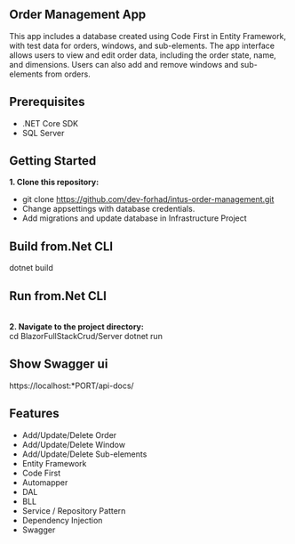 ## Order Management App
This app includes a database created using Code First in Entity Framework, with test data for orders, windows, and sub-elements. The app interface allows users to view and edit order data, including the order state, name, and dimensions. Users can also add and remove windows and sub-elements from orders.

## Prerequisites
- .NET Core SDK
- SQL Server

## Getting Started
<b>1. Clone this repository: </b> <br>
- git clone https://github.com/dev-forhad/intus-order-management.git
- Change appsettings with database credentials. 
- Add migrations and update database in Infrastructure Project 

## Build from.Net CLI
dotnet build
## Run from.Net CLI
<br><b>2. Navigate to the project directory:  </b><br>
cd BlazorFullStackCrud/Server
dotnet run

## Show Swagger ui
https://localhost:*PORT/api-docs/

## Features
- Add/Update/Delete Order
- Add/Update/Delete Window
- Add/Update/Delete Sub-elements
- Entity Framework
- Code First
- Automapper
- DAL
- BLL
- Service / Repository Pattern
- Dependency Injection
- Swagger



